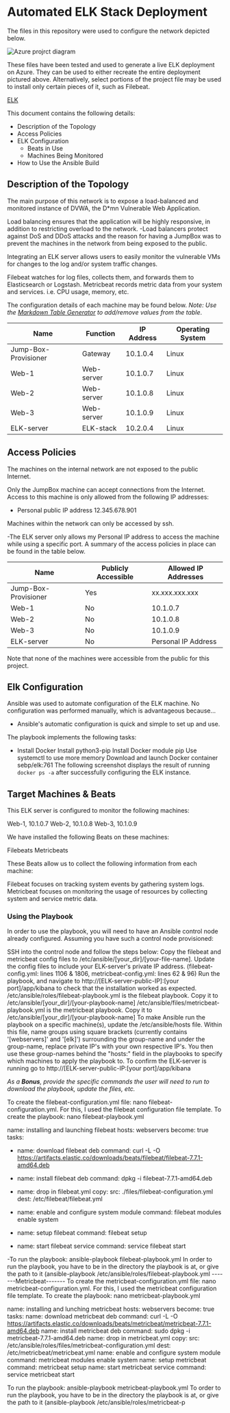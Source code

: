 # Automated ELK Stack Deployment

The files in this repository were used to configure the network depicted below.

![Azure projrct diagram](https://user-images.githubusercontent.com/79946393/121992326-0ab6a680-cd67-11eb-884e-f6b3101ee05f.png)

These files have been tested and used to generate a live ELK deployment on Azure. They can be used to either recreate the entire deployment pictured above. Alternatively, select portions of the project file may be used to install only certain pieces of it, such as Filebeat.

[ELK]()

This document contains the following details:

- Description of the Topology
- Access Policies
- ELK Configuration
  - Beats in Use
  - Machines Being Monitored
- How to Use the Ansible Build

## Description of the Topology

The main purpose of this network is to expose a load-balanced and monitored instance of DVWA, the D*mn Vulnerable Web Application.

Load balancing ensures that the application will be highly responsive, in addition to restricting overload to the network.
-Load balancers protect against DoS and DDoS attacks and the reason for having a JumpBox was to prevent the machines in the network from being exposed to the public.

Integrating an ELK server allows users to easily monitor the vulnerable VMs for changes to the log and/or system traffic changes.

Filebeat watches for log files, collects them, and forwards them to Elasticsearch or Logstash.
Metricbeat records metric data from your system and services. i.e. CPU usage, memory, etc.

The configuration details of each machine may be found below.
_Note: Use the [Markdown Table Generator](http://www.tablesgenerator.com/markdown_tables) to add/remove values from the table_.

| Name                  | Function  | IP Address | Operating System |
|-----------------------|-----------|------------|------------------|
| Jump-Box-Provisioner  | Gateway   | 10.1.0.4   | Linux            |
| Web-1                 | Web-server| 10.1.0.7   | Linux            |
| Web-2                 | Web-server| 10.1.0.8   | Linux            |
| Web-3                 | Web-server| 10.1.0.9   | Linux            |
| ELK-server            | ELK-stack | 10.2.0.4   | Linux            |

## Access Policies

The machines on the internal network are not exposed to the public Internet. 

Only the JumpBox  machine can accept connections from the Internet. Access to this machine is only allowed from the following IP addresses:

- Personal public IP address
  12.345.678.901

Machines within the network can only be accessed by ssh.

-The ELK server only allows my Personal IP address to access the machine while using a specific port.
 A summary of the access policies in place can be found in the table below.

| Name                 | Publicly Accessible | Allowed IP Addresses |
|----------------------|---------------------|----------------------|
| Jump-Box-Provisioner | Yes                 | xx.xxx.xxx.xxx             |
| Web-1                | No                  | 10.1.0.7             |
| Web-2                | No                  | 10.1.0.8             |
| Web-3                | No                  | 10.1.0.9             |
| ELK-server           | No                  | Personal IP Address  |

Note that none of the machines were accessible from the public for this project.

## Elk Configuration

Ansible was used to automate configuration of the ELK machine. No configuration was performed manually, which is advantageous because…

- Ansible's automatic configuration is quick and simple to set up and use.

The playbook implements the following tasks:

- Install Docker
Install python3-pip
Install Docker module pip
Use systemctl to use more memory
Download and launch Docker container sebp/elk:761
The following screenshot displays the result of running `docker ps -a` after successfully configuring the ELK instance.

## Target Machines & Beats

This ELK server is configured to monitor the following machines:

Web-1, 10.1.0.7
Web-2, 10.1.0.8
Web-3, 10.1.0.9

We have installed the following Beats on these machines:

Filebeats
Metricbeats

These Beats allow us to collect the following information from each machine:

Filebeat focuses on tracking system events by gathering system logs.
Metricbeat focuses on monitoring the usage of resources by collecting system and service metric data.

### Using the Playbook

In order to use the playbook, you will need to have an Ansible control node already configured. Assuming you have such a control node provisioned: 

SSH into the control node and follow the steps below:
Copy the filebeat and metricbeat config files to /etc/ansible/[your_dir]/[your-file-name].
Update the config files to include your ELK-server's private IP address. (filebeat-config.yml: lines 1106 & 1806, metricbeat-config.yml: lines 62 & 96)
Run the playbook, and navigate to http://[ELK-server-public-IP]:[your port]/app/kibana to check that the installation worked as expected.
/etc/ansible/roles/filebeat-playbook.yml is the filebeat playbook. Copy it to /etc/ansible/[your_dir]/[your-playbook-name]
/etc/ansible/files/metricbeat-playbook.yml is the metricbeat playbook. Copy it to /etc/ansible/[your_dir]/[your-playbook-name]
To make Ansible run the playbook on a specific machine(s), update the /etc/ansible/hosts file. Within this file, name groups using square brackets (currently contains '[webservers]' and '[elk]') surrounding the group-name and under the group-name, replace private IP's with your own respective IP's. You then use these group-names behind the "hosts:" field in the playbooks to specify which machines to apply the playbook to.
To confirm the ELK-server is running go to http://[ELK-server-public-IP:[your port]/app/kibana

_As a **Bonus**, provide the specific commands the user will need to run to download the playbook, update the files, etc._

To create the filebeat-configuration.yml file: nano filebeat-configuration.yml. 
For this, I used the filebeat configuration file template.
To create the playbook: nano filebeat-playbook.yml

name: installing and launching filebeat hosts: webservers become: true tasks:

- name: download filebeat deb
  command: curl -L -O <https://artifacts.elastic.co/downloads/beats/filebeat/filebeat-7.7.1-amd64.deb>

- name: install filebeat deb
  command: dpkg -i filebeat-7.7.1-amd64.deb

- name: drop in filebeat.yml
  copy:
    src: ./files/filebeat-configuration.yml
    dest: /etc/filebeat/filebeat.yml

- name: enable and configure system module
  command: filebeat modules enable system

- name: setup filebeat
  command: filebeat setup

- name: start filebeat service
 command: service filebeat start

-To run the playbook: ansible-playbook filebeat-playbook.yml
In order to run the playbook, you have to be in the directory the playbook is at, or give the path to it (ansible-playbook /etc/ansible/roles/filebeat-playbook.yml
-------Metricbeat-------
To create the metricbeat-configuration.yml file: nano metricbeat-configuration.yml. For this, I used the metricbeat configuration file template.
To create the playbook: nano metricbeat-playbook.yml

name: installing and lunching metricbeat hosts: webservers become: true tasks:
name: download metricbeat deb command: curl -L -O <https://artifacts.elastic.co/downloads/beats/metricbeat/metricbeat-7.7.1-amd64.deb>
name: install metricbeat deb command: sudo dpkg -i metricbeat-7.7.1-amd64.deb
name: drop in metricbeat.yml copy: src: /etc/ansible/roles/files/metricbeat-configuration.yml dest: /etc/metricbeat/metricbeat.yml
name: enable and configure system module command: metricbeat modules enable system
name: setup metricbeat command: metricbeat setup
name: start metricbeat service command: service metricbeat start

To run the playbook: ansible-playbook metricbeat-playbook.yml
To order to run the playbook, you have to be in the directory the playbook is at, or give the path to it (ansible-playbook /etc/ansible/roles/metricbeat-p
